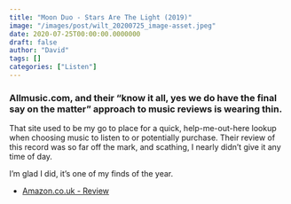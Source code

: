 ```yaml
---
title: "Moon Duo - Stars Are The Light (2019)"
image: "/images/post/wilt_20200725_image-asset.jpeg"
date: 2020-07-25T00:00:00.0000000
draft: false
author: "David"
tags: []
categories: ["Listen"]
---
```

### Allmusic.com, and their  “know it all, yes we do have the final say on the matter” approach  to music reviews is wearing thin.   
  
That site used to be my go to place for a quick, help-me-out-here lookup when choosing music to listen to or potentially purchase. Their review of this record was so far off the mark, and scathing, I nearly didn’t give it any time of day.   
  
I’m glad I did, it’s one of my finds of the year.   

-  [Amazon.co.uk - Review](https://www.amazon.co.uk/STARS-ARE-LIGHT-MOON-DUO/dp/B07TPYX1QB/ref=sr_1_1?crid=33LYWAT1GAZ3G&amp;dchild=1&amp;keywords=moon%20duo%20stars%20are%20the%20light&amp;qid=1595651682&amp;s=music&amp;sprefix=Moon%20duo%2Caps%2C422&amp;sr=1-1)